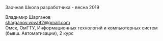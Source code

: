 Заочная Школа разработчика  - весна 2019 

Владимир Шарганов  
sharganov.vova92@gmail.com  
Омск, ОмГТУ, Информационных технологий и компьютерных систем (бывш. Автоматизации), 2 курс
